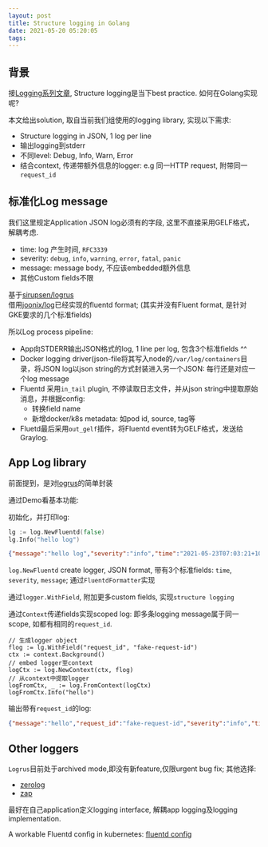 ```yaml
---
layout: post
title: Structure logging in Golang
date: 2021-05-20 05:20:05
tags:
---
```


## 背景

接[Logging系列文章](https://blog.franksun.org/2021/05/04/Introduction-to-Fluentd/), Structure logging是当下best practice. 如何在Golang实现呢? 

本文给出solution, 取自当前我们组使用的logging library, 实现以下需求: 

*  Structure logging in JSON, 1 log per line
*  输出logging到stderr
*  不同level: Debug, Info, Warn, Error
*  结合context, 传递带额外信息的logger: e.g 同一HTTP request, 附带同一`request_id`

<!-- more -->

## 标准化Log message

我们这里规定Application JSON log必须有的字段, 这里不直接采用GELF格式，解耦考虑. 

*  time: log 产生时间, `RFC3339`
*  severity: `debug`, `info`, `warning`, `error`, `fatal`, `panic`
*  message: message body, 不应该embedded额外信息
*  其他Custom fields不限

基于[sirupsen/logrus](https://github.com/sirupsen/logrus)  
借用[joonix/log](https://github.com/joonix/log)已经实现的fluentd format; (其实并没有Fluent format, 是针对GKE要求的几个标准fields)

所以Log process pipeline: 

*  App向STDERR输出JSON格式的log, 1 line per log, 包含3个标准fields ^^
*  Docker logging driver(json-file将其写入node的`/var/log/containers`目录，将JSON log以json string的方式封装进入另一个JSON: 每行还是对应一个log message
*  Fluentd 采用`in_tail` plugin, 不停读取日志文件，并从json string中提取原始消息，并根据config: 
    +  转换field name
    +  新增docker/k8s metadata: 如pod id, source, tag等
*  Fluetd最后采用`out_gelf`插件，将Fluentd event转为GELF格式，发送给Graylog.

## App Log library

前面提到，是对[logrus](https://github.com/sirupsen/logrus)的简单封装  

通过Demo看基本功能: 

初始化，并打印log: 

```go
lg := log.NewFluentd(false)
lg.Info("hello log")
```

```json
{"message":"hello log","severity":"info","time":"2021-05-23T07:03:21+10:00"}
```

`log.NewFluentd` create logger, JSON format, 带有3个标准fields: `time`, `severity`, `message`; 通过`FluentdFormatter`实现

通过`logger.WithField`, 附加更多custom fields, 实现`structure logging`


通过`Context`传递fields实现scoped log: 即多条logging message属于同一scope, 如都有相同的`request_id`. 

```golang
// 生成logger object
flog := lg.WithField("request_id", "fake-request-id")
ctx := context.Background()
// embed logger至context
logCtx := log.NewContext(ctx, flog)
// 从context中提取logger
logFromCtx, _ := log.FromContext(logCtx)
logFromCtx.Info("hello")
```

输出带有`request_id`的log: 

```json
{"message":"hello","request_id":"fake-request-id","severity":"info","time":"2021-05-23T07:03:21+10:00"}
```

## Other loggers

`Logrus`目前处于archived mode,即没有新feature,仅限urgent bug fix; 其他选择: 

*  [zerolog](https://github.com/rs/zerolog)  
*  [zap](https://github.com/uber-go/zap)  

最好在自己application定义logging interface, 解耦app logging及logging implementation.

A workable Fluentd config in kubernetes: [fluentd config](https://github.com/eliteGoblin/code_4_blog/blob/master/fluentd_graylog/fluentd_nm_config/logging/docker/fluentd/data/fluent.conf)
  
  
